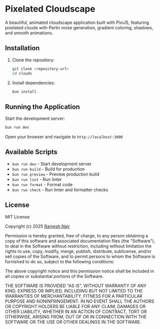 # Pixelated Cloudscape

A beautiful, animated cloudscape application built with PixiJS, featuring pixelated clouds with Perlin noise generation, gradient coloring, shadows, and smooth animations.

## Installation

1. Clone the repository:
   ```bash
   git clone <repository-url>
   cd clouds
   ```

2. Install dependencies:
   ```bash
   bun install
   ```

## Running the Application

Start the development server:
```bash
bun run dev
```

Open your browser and navigate to `http://localhost:3000`

## Available Scripts

- `bun run dev` - Start development server
- `bun run build` - Build for production
- `bun run preview` - Preview production build
- `bun run lint` - Run linter
- `bun run format` - Format code
- `bun run check` - Run linter and formatter checks

## License

MIT License

Copyright (c) 2025 [Ramesh Nair](https://hiddentao.com)

Permission is hereby granted, free of charge, to any person obtaining a copy
of this software and associated documentation files (the "Software"), to deal
in the Software without restriction, including without limitation the rights
to use, copy, modify, merge, publish, distribute, sublicense, and/or sell
copies of the Software, and to permit persons to whom the Software is
furnished to do so, subject to the following conditions:

The above copyright notice and this permission notice shall be included in all
copies or substantial portions of the Software.

THE SOFTWARE IS PROVIDED "AS IS", WITHOUT WARRANTY OF ANY KIND, EXPRESS OR
IMPLIED, INCLUDING BUT NOT LIMITED TO THE WARRANTIES OF MERCHANTABILITY,
FITNESS FOR A PARTICULAR PURPOSE AND NONINFRINGEMENT. IN NO EVENT SHALL THE
AUTHORS OR COPYRIGHT HOLDERS BE LIABLE FOR ANY CLAIM, DAMAGES OR OTHER
LIABILITY, WHETHER IN AN ACTION OF CONTRACT, TORT OR OTHERWISE, ARISING FROM,
OUT OF OR IN CONNECTION WITH THE SOFTWARE OR THE USE OR OTHER DEALINGS IN THE
SOFTWARE. 